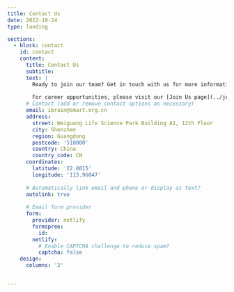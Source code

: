 ```yaml
---
title: Contact Us
date: 2022-10-24
type: landing

sections:
  - block: contact
    id: contact
    content:
      title: Contact Us
      subtitle:
      text: |
        Ready to join our team? Get in touch with us for more information about current opportunities or to discuss potential collaborations.
        
        For career opportunities, please visit our [Join Us page](../join-us/).
      # Contact (add or remove contact options as necessary)
      email: ibrain@smart.org.cn
      address:
        street: Weiguang Life Science Park Building A1, 12th Floor
        city: Shenzhen
        region: Guangdong
        postcode: '518000'
        country: China
        country_code: CN
      coordinates:
        latitude: '22.8015'
        longitude: '113.96047'
    
      # Automatically link email and phone or display as text?
      autolink: true
    
      # Email form provider
      form:
        provider: netlify
        formspree:
          id:
        netlify:
          # Enable CAPTCHA challenge to reduce spam?
          captcha: false
    design:
      columns: '2'


---
```

